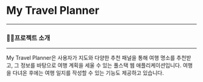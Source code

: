 # My Travel Planner
---
### 👨‍🏫프로젝트 소개
---
My Travel Planner은 사용자가 지도와 다양한 추천 패널을 통해 여행 명소를 추천받고, 그 정보를 바탕으로 여행 계획을 세울 수 있는 풀스택 웹 애플리케이션입니다.
여행을 다녀온 후에는 여행 일지를 작성할 수 있는 기능도 제공하고 있습니다.
